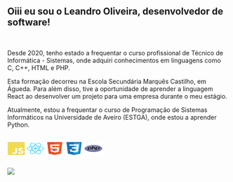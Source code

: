 ## Oiii eu sou o Leandro Oliveira, desenvolvedor de software!

<div style="display: inline_block"><br>
<p></p>Desde 2020, tenho estado a frequentar o curso profissional de Técnico de Informática - Sistemas, onde adquiri conhecimentos em linguagens como C, C++, HTML e PHP. </p>
<p>Esta formação decorreu na Escola Secundária Marquês Castilho, em Águeda. Para além disso, tive a oportunidade de aprender a linguagem React ao desenvolver um projeto para uma empresa durante o meu estágio. </p><p>Atualmente, estou a frequentar o curso de Programação de Sistemas Informáticos na Universidade de Aveiro (ESTGA), onde estou a aprender Python.</p>
</div>

<div style="display: inline_block"><br>
  <img align="center" alt="Rafa-Js" height="30" width="40" src="https://raw.githubusercontent.com/devicons/devicon/master/icons/javascript/javascript-plain.svg">
  <img align="center" alt="Rafa-React" height="30" width="40" src="https://raw.githubusercontent.com/devicons/devicon/master/icons/react/react-original.svg">
  <img align="center" alt="Rafa-HTML" height="30" width="40" src="https://raw.githubusercontent.com/devicons/devicon/master/icons/html5/html5-original.svg">
  <img align="center" alt="Rafa-CSS" height="30" width="40" src="https://raw.githubusercontent.com/devicons/devicon/master/icons/css3/css3-original.svg">
  <img align="center" alt="Rafa-PHP" height="30" width="40" src="https://raw.githubusercontent.com/devicons/devicon/master/icons/php/php-original.svg">

</div>
  
  ##
 
<div> 
  <a href="https://www.linkedin.com/in/leandro-oliveira-63670720b/" target="_blank"><img src="https://img.shields.io/badge/-LinkedIn-%230077B5?style=for-the-badge&logo=linkedin&logoColor=white" target="_blank"></a> 
  
</div>
